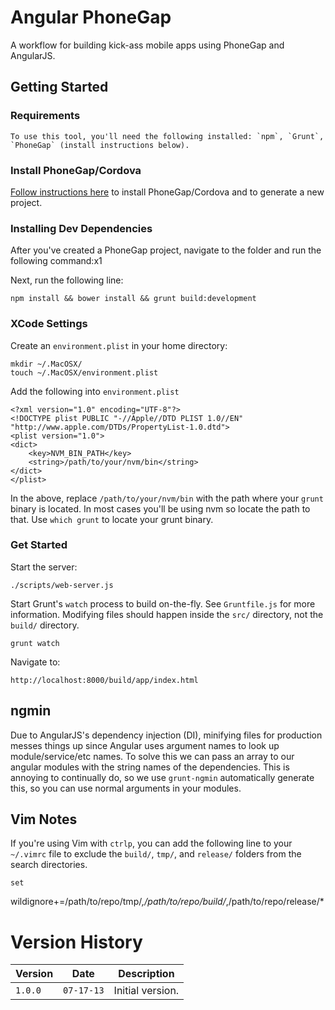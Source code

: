# Angular PhoneGap

A workflow for building kick-ass mobile apps using PhoneGap and
AngularJS.

## Getting Started

### Requirements

    To use this tool, you'll need the following installed: `npm`, `Grunt`, `PhoneGap` (install instructions below).

### Install PhoneGap/Cordova

[Follow instructions here](http://docs.phonegap.com/en/2.9.0/guide_cli_index.md.html#The%20Cordova%20Command-line%20Interface)
to install PhoneGap/Cordova and to generate a new project.

### Installing Dev Dependencies

After you've created a PhoneGap project, navigate to the folder and run
the following command:x1

Next, run the following line:

    npm install && bower install && grunt build:development


### XCode Settings

Create an `environment.plist` in your home directory:

    mkdir ~/.MacOSX/
    touch ~/.MacOSX/environment.plist

Add the following into `environment.plist`

    <?xml version="1.0" encoding="UTF-8"?>
    <!DOCTYPE plist PUBLIC "-//Apple//DTD PLIST 1.0//EN" "http://www.apple.com/DTDs/PropertyList-1.0.dtd">
    <plist version="1.0">
    <dict>
    	<key>NVM_BIN_PATH</key>
    	<string>/path/to/your/nvm/bin</string>
    </dict>
    </plist>

In the above, replace `/path/to/your/nvm/bin` with the path where 
your `grunt` binary is located. In most cases you'll be using nvm
so locate the path to that. Use `which grunt` to locate your
grunt binary.

### Get Started

Start the server:

    ./scripts/web-server.js

Start Grunt's `watch` process to build on-the-fly. See `Gruntfile.js`
for more information. Modifying files should happen inside the `src/`
directory, not the `build/` directory.

    grunt watch

Navigate to:

    http://localhost:8000/build/app/index.html    

## ngmin 

Due to AngularJS's dependency injection (DI), minifying files for
production messes things up since Angular uses argument names to look
up module/service/etc names. To solve this we can pass an array to our
angular modules with the string names of the dependencies. This is
annoying to continually do, so we use `grunt-ngmin` automatically
generate this, so you can use normal arguments in your modules.


## Vim Notes

If you're using Vim with `ctrlp`, you can add the following line to your
`~/.vimrc` file to exclude the `build/`, `tmp/`, and `release/` folders
from the search directories.

    set
wildignore+=/path/to/repo/tmp/*,/path/to/repo/build/*,/path/to/repo/release/*



# Version History

Version  | Date       | Description
-------- | ---------- | ------------
`1.0.0`  | `07-17-13` | Initial version.
